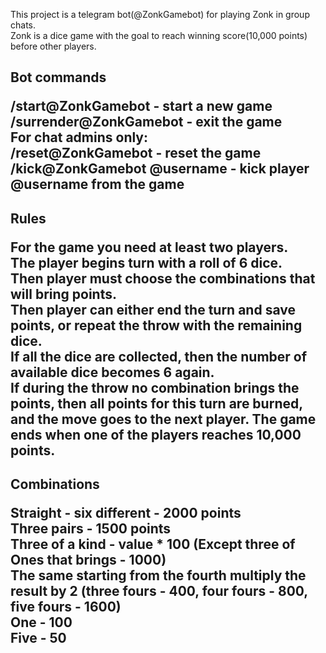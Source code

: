 This project is a telegram bot(@ZonkGamebot) for playing Zonk in group chats.  
Zonk is a dice game with the goal to reach winning score(10,000 points) before other players. 

<h2>Bot commands

/start@ZonkGamebot - start a new game  
/surrender@ZonkGamebot - exit the game  
For chat admins only:  
/reset@ZonkGamebot - reset the game  
/kick@ZonkGamebot @username - kick player @username from the game   

<h2>Rules

For the game you need at least two players.  
The player begins turn with a roll of 6 dice.  
Then player must choose the combinations that will bring points.  
Then player can either end the turn and save points, or repeat the throw with the remaining dice.  
If all the dice are collected, then the number of available dice becomes 6 again.  
If during the throw no combination brings the points, then all points for this turn are burned, and the move goes to the next player. 
The game ends when one of the players reaches 10,000 points.

<h2>Combinations

Straight - six different - 2000 points  
Three pairs - 1500 points  
Three of a kind - value * 100 (Except three of Ones that brings - 1000)  
The same starting from the fourth multiply the result by 2 (three fours - 400, four fours - 800, five fours - 1600)  
One - 100  
Five - 50  
